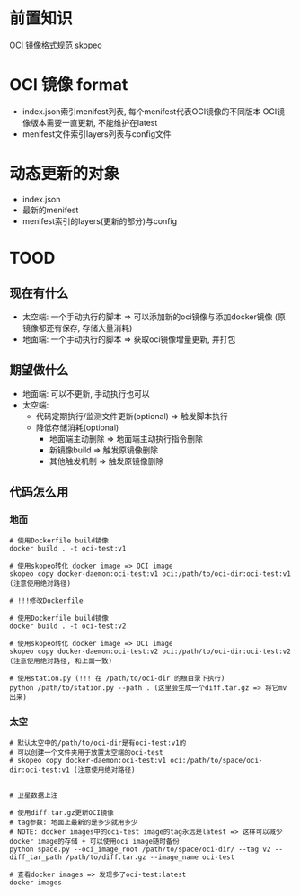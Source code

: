 # 前置知识
[OCI 镜像格式规范](https://www.rectcircle.cn/posts/oci-image-spec)
[skopeo](https://github.com/containers/skopeo)

# OCI 镜像 format
- index.json索引menifest列表, 每个menifest代表OCI镜像的不同版本
    OCI镜像版本需要一直更新, 不能维护在latest
- menifest文件索引layers列表与config文件
    
# 动态更新的对象
- index.json
- 最新的menifest
- menifest索引的layers(更新的部分)与config

# TOOD
## 现在有什么
- 太空端: 一个手动执行的脚本 => 可以添加新的oci镜像与添加docker镜像 (原镜像都还有保存, 存储大量消耗)
- 地面端: 一个手动执行的脚本 => 获取oci镜像增量更新, 并打包

## 期望做什么
- 地面端: 可以不更新, 手动执行也可以
- 太空端: 
  - 代码定期执行/监测文件更新(optional) => 触发脚本执行
  - 降低存储消耗(optional)
    - 地面端主动删除 => 地面端主动执行指令删除
    - 新镜像build => 触发原镜像删除
    - 其他触发机制 => 触发原镜像删除


## 代码怎么用
### 地面
```=shell
# 使用Dockerfile build镜像
docker build . -t oci-test:v1

# 使用skopeo转化 docker image => OCI image
skopeo copy docker-daemon:oci-test:v1 oci:/path/to/oci-dir:oci-test:v1 (注意使用绝对路径)

# !!!修改Dockerfile

# 使用Dockerfile build镜像
docker build . -t oci-test:v2

# 使用skopeo转化 docker image => OCI image
skopeo copy docker-daemon:oci-test:v2 oci:/path/to/oci-dir:oci-test:v2 (注意使用绝对路径, 和上面一致)

# 使用station.py (!!! 在 /path/to/oci-dir 的根目录下执行)
python /path/to/station.py --path . (这里会生成一个diff.tar.gz => 将它mv出来)

```

### 太空
```=shell
# 默认太空中的/path/to/oci-dir是有oci-test:v1的
# 可以创建一个文件夹用于放置太空端的oci-test
# skopeo copy docker-daemon:oci-test:v1 oci:/path/to/space/oci-dir:oci-test:v1 (注意使用绝对路径)


# 卫星数据上注

# 使用diff.tar.gz更新OCI镜像
# tag参数: 地面上最新的是多少就用多少
# NOTE: docker images中的oci-test image的tag永远是latest => 这样可以减少docker image的存储 + 可以使用oci image随时备份
python space.py --oci_image_root /path/to/space/oci-dir/ --tag v2 --diff_tar_path /path/to/diff.tar.gz --image_name oci-test

# 查看docker images => 发现多了oci-test:latest
docker images


```